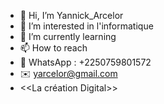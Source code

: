 - 👋 Hi, I’m Yannick_Arcelor
- 👀 I’m interested in l'informatique
- 🌱 I’m currently learning 
- 📫 How to reach 
- 📲 WhatsApp : +2250759801572
- ✉️ yarcelor@gmail.com
- <<La création Digital>>

<!---
Arcelor007/Arcelor007 is a ✨ special ✨ repository because its `README.md` (this file) appears on your GitHub profile.
You can click the Preview link to take a look at your changes.
--->
